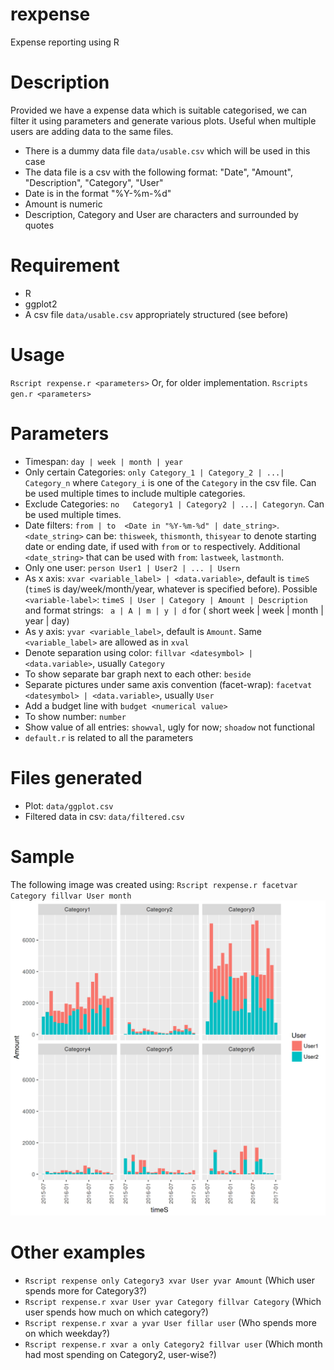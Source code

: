# rexpense
Expense reporting using R

# Description
Provided we have a expense data which is suitable categorised, we can filter it using parameters and generate various plots.
Useful when multiple users are adding data to the same files.
* There is a dummy data file `data/usable.csv` which will be used in this case
* The data file is a csv with the following format:
"Date", "Amount", "Description", "Category", "User"
* Date is in the format "%Y-%m-%d"
* Amount is numeric
* Description, Category and User are characters and surrounded by quotes

# Requirement
* R
* ggplot2
* A csv file `data/usable.csv` appropriately structured (see before)

# Usage
`Rscript rexpense.r <parameters>`
Or, for older implementation.
`Rscripts gen.r <parameters>`

# Parameters
* Timespan: `day | week | month | year`
* Only certain Categories: `only Category_1 | Category_2 | ...| Category_n` where `Category_i` is one of the `Category` in the csv file.
Can be used multiple times to include multiple categories.
* Exclude Categories:      `no   Category1 | Category2 | ...| Categoryn`. 
Can be used multiple times.
* Date filters: `from | to  <Date in "%Y-%m-%d" | date_string>`. 
`<date_string>` can be: `thisweek`, `thismonth`, `thisyear` to denote starting date or ending date, if used with `from` or `to` respectively. 
Additional `<date_string>` that can be used with `from`: `lastweek`, `lastmonth`.
* Only one user: `person User1 | User2 | ... | Usern`
* As x axis: `xvar <variable_label> | <data.variable>`, default is `timeS` (`timeS` is day/week/month/year, whatever is specified before). 
Possible `<variable-label>`: `timeS | User | Category | Amount | Description` and format strings: ` a | A | m | y | d` for ( short week | week | month | year | day)
* As y axis: `yvar <variable_label>`, default is `Amount`. Same `<variable_label>` are allowed as in `xval`
* Denote separation using color: `fillvar <datesymbol> | <data.variable>`, usually `Category`
* To show separate bar graph next to each other: `beside`
* Separate pictures under same axis convention (facet-wrap): `facetvat <datesymbol> | <data.variable>`, usually `User`
* Add a budget line with `budget <numerical value>`
* To show number: `number`
* Show value of all entries: `showval`, ugly for now; `shoadow` not functional
* `default.r` is related to all the parameters

# Files generated
* Plot: `data/ggplot.csv`
* Filtered data in csv: `data/filtered.csv`

# Sample
The following image was created using: 
`Rscript rexpense.r facetvar Category fillvar User month`
![alt tag](https://github.com/debdeep777/rexpense/blob/master/data/ggplot.png)

# Other examples
* `Rscript rexpense only Category3 xvar User yvar Amount` (Which user spends more for Category3?)
* `Rscript rexpense.r xvar User yvar Category fillvar Category` (Which user spends how much on which category?)
* `Rscript rexpense.r xvar a yvar User fillar user` (Who spends more on which weekday?)
* `Rscript rexpense.r xvar a only Category2 fillvar user` (Which month had most spending on Category2, user-wise?)


